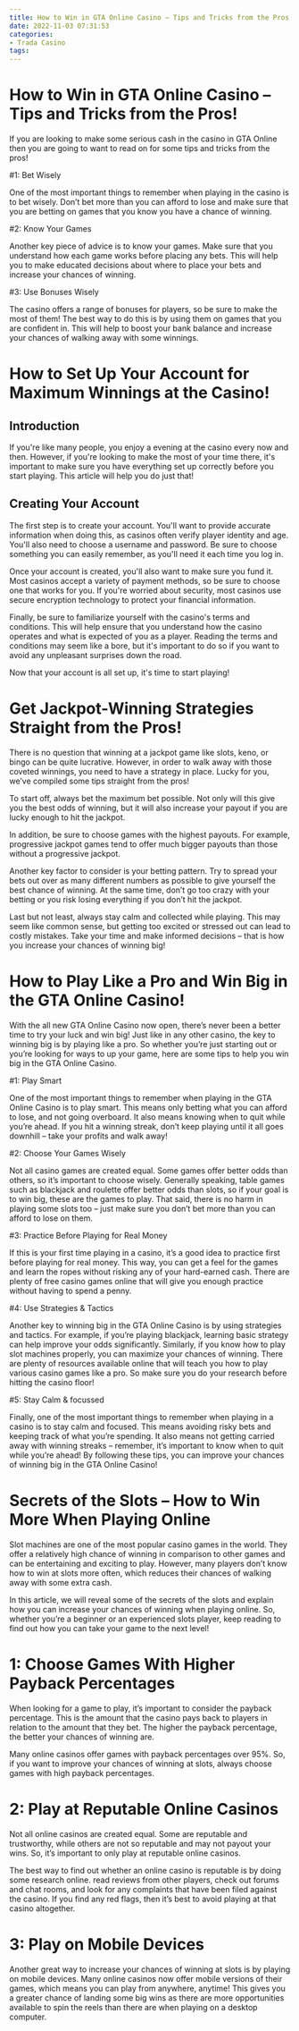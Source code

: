 ```yaml
---
title: How to Win in GTA Online Casino – Tips and Tricks from the Pros!
date: 2022-11-03 07:31:53
categories:
- Trada Casino
tags:
---
```



#  How to Win in GTA Online Casino – Tips and Tricks from the Pros!

If you are looking to make some serious cash in the casino in GTA Online then you are going to want to read on for some tips and tricks from the pros!

#1: Bet Wisely

One of the most important things to remember when playing in the casino is to bet wisely. Don’t bet more than you can afford to lose and make sure that you are betting on games that you know you have a chance of winning.

#2: Know Your Games

Another key piece of advice is to know your games. Make sure that you understand how each game works before placing any bets. This will help you to make educated decisions about where to place your bets and increase your chances of winning.

#3: Use Bonuses Wisely

The casino offers a range of bonuses for players, so be sure to make the most of them! The best way to do this is by using them on games that you are confident in. This will help to boost your bank balance and increase your chances of walking away with some winnings.

#  How to Set Up Your Account for Maximum Winnings at the Casino!

## Introduction

If you're like many people, you enjoy a evening at the casino every now and then. However, if you're looking to make the most of your time there, it's important to make sure you have everything set up correctly before you start playing. This article will help you do just that!

## Creating Your Account

The first step is to create your account. You'll want to provide accurate information when doing this, as casinos often verify player identity and age. You'll also need to choose a username and password. Be sure to choose something you can easily remember, as you'll need it each time you log in.

Once your account is created, you'll also want to make sure you fund it. Most casinos accept a variety of payment methods, so be sure to choose one that works for you. If you're worried about security, most casinos use secure encryption technology to protect your financial information.

Finally, be sure to familiarize yourself with the casino's terms and conditions. This will help ensure that you understand how the casino operates and what is expected of you as a player. Reading the terms and conditions may seem like a bore, but it's important to do so if you want to avoid any unpleasant surprises down the road.

Now that your account is all set up, it's time to start playing!

#  Get Jackpot-Winning Strategies Straight from the Pros!

There is no question that winning at a jackpot game like slots, keno, or bingo can be quite lucrative. However, in order to walk away with those coveted winnings, you need to have a strategy in place. Lucky for you, we’ve compiled some tips straight from the pros!

To start off, always bet the maximum bet possible. Not only will this give you the best odds of winning, but it will also increase your payout if you are lucky enough to hit the jackpot.

In addition, be sure to choose games with the highest payouts. For example, progressive jackpot games tend to offer much bigger payouts than those without a progressive jackpot.

Another key factor to consider is your betting pattern. Try to spread your bets out over as many different numbers as possible to give yourself the best chance of winning. At the same time, don’t go too crazy with your betting or you risk losing everything if you don’t hit the jackpot.

Last but not least, always stay calm and collected while playing. This may seem like common sense, but getting too excited or stressed out can lead to costly mistakes. Take your time and make informed decisions – that is how you increase your chances of winning big!

#  How to Play Like a Pro and Win Big in the GTA Online Casino!

With the all new GTA Online Casino now open, there’s never been a better time to try your luck and win big! Just like in any other casino, the key to winning big is by playing like a pro. So whether you’re just starting out or you’re looking for ways to up your game, here are some tips to help you win big in the GTA Online Casino.

#1: Play Smart

One of the most important things to remember when playing in the GTA Online Casino is to play smart. This means only betting what you can afford to lose, and not going overboard. It also means knowing when to quit while you’re ahead. If you hit a winning streak, don’t keep playing until it all goes downhill – take your profits and walk away!

#2: Choose Your Games Wisely

Not all casino games are created equal. Some games offer better odds than others, so it’s important to choose wisely. Generally speaking, table games such as blackjack and roulette offer better odds than slots, so if your goal is to win big, these are the games to play. That said, there is no harm in playing some slots too – just make sure you don’t bet more than you can afford to lose on them.

#3: Practice Before Playing for Real Money

If this is your first time playing in a casino, it’s a good idea to practice first before playing for real money. This way, you can get a feel for the games and learn the ropes without risking any of your hard-earned cash. There are plenty of free casino games online that will give you enough practice without having to spend a penny.

#4: Use Strategies & Tactics

Another key to winning big in the GTA Online Casino is by using strategies and tactics. For example, if you’re playing blackjack, learning basic strategy can help improve your odds significantly. Similarly, if you know how to play slot machines properly, you can maximize your chances of winning. There are plenty of resources available online that will teach you how to play various casino games like a pro. So make sure you do your research before hitting the casino floor!

#5: Stay Calm & focussed

Finally, one of the most important things to remember when playing in a casino is to stay calm and focused. This means avoiding risky bets and keeping track of what you’re spending. It also means not getting carried away with winning streaks – remember, it’s important to know when to quit while you’re ahead! By following these tips, you can improve your chances of winning big in the GTA Online Casino!

#  Secrets of the Slots – How to Win More When Playing Online

Slot machines are one of the most popular casino games in the world. They offer a relatively high chance of winning in comparison to other games and can be entertaining and exciting to play. However, many players don’t know how to win at slots more often, which reduces their chances of walking away with some extra cash.

In this article, we will reveal some of the secrets of the slots and explain how you can increase your chances of winning when playing online. So, whether you’re a beginner or an experienced slots player, keep reading to find out how you can take your game to the next level!

# 1: Choose Games With Higher Payback Percentages

When looking for a game to play, it’s important to consider the payback percentage. This is the amount that the casino pays back to players in relation to the amount that they bet. The higher the payback percentage, the better your chances of winning are.

Many online casinos offer games with payback percentages over 95%. So, if you want to improve your chances of winning at slots, always choose games with high payback percentages.

# 2: Play at Reputable Online Casinos

Not all online casinos are created equal. Some are reputable and trustworthy, while others are not so reputable and may not payout your wins. So, it’s important to only play at reputable online casinos.

The best way to find out whether an online casino is reputable is by doing some research online. read reviews from other players, check out forums and chat rooms, and look for any complaints that have been filed against the casino. If you find any red flags, then it’s best to avoid playing at that casino altogether.

# 3: Play on Mobile Devices

Another great way to increase your chances of winning at slots is by playing on mobile devices. Many online casinos now offer mobile versions of their games, which means you can play from anywhere, anytime! This gives you a greater chance of landing some big wins as there are more opportunities available to spin the reels than there are when playing on a desktop computer.